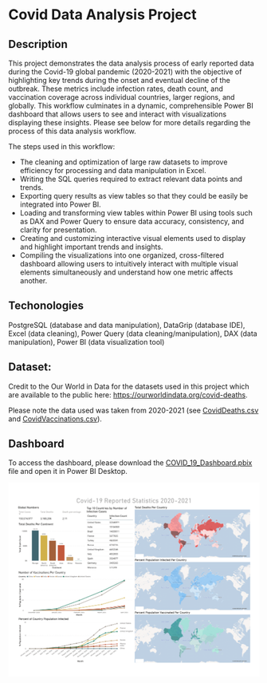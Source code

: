 # Covid Data Analysis Project

## Description
This project demonstrates the data analysis process of early reported data during the Covid-19 global pandemic (2020-2021) with the objective of highlighting key trends during the onset and eventual decline of the outbreak. These metrics include infection rates, death count, and vaccination coverage across individual countries, larger regions, and globally. This workflow culminates in a dynamic, comprehensible Power BI dashboard that allows users to see and interact with visualizations displaying these insights. Please see below for more details regarding the process of this data analysis workflow. 

The steps used in this workflow: 
  - The cleaning and optimization of large raw datasets to improve efficiency for processing and data manipulation in Excel. 
  - Writing the SQL queries required to extract relevant data points and trends.
  - Exporting query results as view tables so that they could be easily be integrated into Power BI.
  - Loading and transforming view tables within Power BI using tools such as DAX and Power Query to ensure data accuracy, consistency, and clarity for presentation. 
  - Creating and customizing interactive visual elements used to display and highlight important trends and insights. 
  - Compiling the visualizations into one organized, cross-filtered dashboard allowing users to intuitively interact with multiple visual elements simultaneously and understand how one metric affects another. 

## Techonologies
PostgreSQL (database and data manipulation), DataGrip (database IDE), Excel (data cleaning), Power Query (data cleaning/manipulation), DAX (data manipulation), Power BI (data visualization tool)

## Dataset:
Credit to the Our World in Data for the datasets used in this project which are available to the public here: https://ourworldindata.org/covid-deaths.

Please note the data used was taken from 2020-2021 (see [CovidDeaths.csv](Datasets/CovidDeaths.csv) and [CovidVaccinations.csv](DataSets/CovidVaccinations.csv)). 

## Dashboard
To access the dashboard, please download the [COVID_19_Dashboard.pbix](Data_Analysis/COVID_19_Dashboard.pbix) file and open it in Power BI Desktop. 

![COVID_19 Data Exploration.pbix](Dashboard.png)
